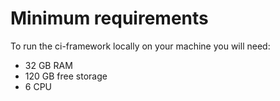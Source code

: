 # Minimum requirements

To run the ci-framework locally on your machine you will need:

* 32 GB RAM
* 120 GB free storage
* 6 CPU
